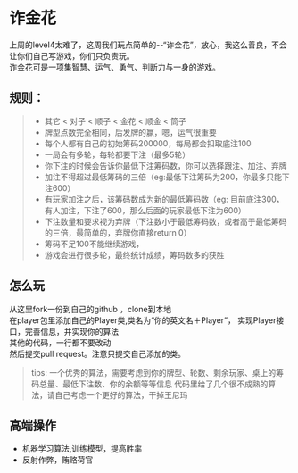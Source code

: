 # 诈金花
上周的level4太难了，这周我们玩点简单的--“诈金花”，放心，我这么善良，不会让你们自己写游戏，你们只负责玩。    
诈金花可是一项集智慧、运气、勇气、判断力与一身的游戏。       
## 规则：   
> * 其它 < 对子 < 顺子 < 金花 < 顺金 < 筒子    
> * 牌型点数完全相同，后发牌的赢，嗯，运气很重要    
> * 每个人都有自己的初始筹码200000，每局都会扣取底注100     
> * 一局会有多轮，每轮都要下注（最多5轮）     
> * 你下注的时候会告诉你最低下注筹码数，你可以选择跟注、加注、弃牌
> * 加注不得超过最低筹码的三倍（eg:最低下注筹码为200，你最多只能下注600）
> * 有玩家加注之后，该筹码数成为新的最低筹码数（eg: 目前底注300，有人加注，下注了600，那么后面的玩家最低下注为600）
> * 下注数量和要求视为弃牌（下注数小于最低筹码数，或者高于最低筹码的三倍，最简单的，弃牌你直接return 0）
> * 筹码不足100不能继续游戏，   
> * 游戏会进行很多轮，最终统计成绩，筹码数多的获胜


## 怎么玩
从这里fork一份到自己的github ，clone到本地      
在player包里添加自己的Player类,类名为“你的英文名＋Player”， 实现Player接口，完善信息，并实现你的算法    
其他的代码，一行都不要改动      
然后提交pull request。注意只提交自己添加的类。   


>tips: 一个优秀的算法，需要考虑到你的牌型、轮数、剩余玩家、桌上的筹码总量、最低下注数、你的余额等等信息
>代码里给了几个很不成熟的算法，请自己考虑一个更好的算法，干掉王尼玛

## 高端操作
* 机器学习算法,训练模型，提高胜率
* 反射作弊，贿赂荷官
